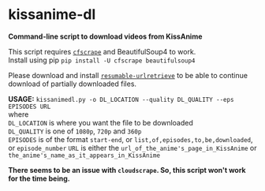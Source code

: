 # kissanime-dl
**Command-line script to download videos from KissAnime**
  
  
This script requires [`cfscrape`](https://github.com/Anorov/cloudflare-scrape) and BeautifulSoup4 to work.   
Install using pip `pip install -U cfscrape beautifulsoup4`  
  
    
Please download and install [`resumable-urlretrieve`](https://github.com/berdario/resumable-urlretrieve) to
be able to continue download of partially downloaded files.


**USAGE:**
`kissanimedl.py -o DL_LOCATION --quality DL_QUALITY --eps EPISODES URL`  
where  
`DL_LOCATION` is where you want the file to be downloaded  
`DL_QUALITY` is one of `1080p`, `720p` and `360p`  
`EPISODES` is of the format `start-end`, or `list,of,episodes,to,be,downloaded`, or `episode_number`
`URL` is either the `url_of_the_anime's_page_in_KissAnime` or `the_anime's_name_as_it_appears_in_KissAnime`

**There seems to be an issue with `cloudscrape`. So, this script won't work for the time being.**
